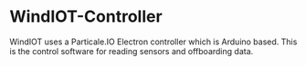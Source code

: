 # WindIOT-Controller
 WindIOT uses a Particale.IO Electron controller which is Arduino based. This is the control software for reading sensors and offboarding data.
